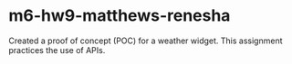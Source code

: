 # m6-hw9-matthews-renesha
Created a proof of concept (POC) for a weather widget. This assignment practices the use of APIs.

